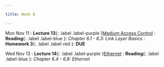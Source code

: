 ```yaml
---

title: Week 8

---
```


Mon Nov 11
: **Lecture 13**{: .label .label-purple }[Medium Access Control](#)
: **Reading**{: .label .label-blue }: _Chapter 6.1 - 6.3: Link Layer Basics_
: **Homework 3**{: .label .label-red }: **DUE**

Wed Nov 13
: **Lecture 14**{: .label .label-purple }[Ethernet](#)
: **Reading**{: .label .label-blue }: _Chapter 6.4 - 6.8: Ethernet_
